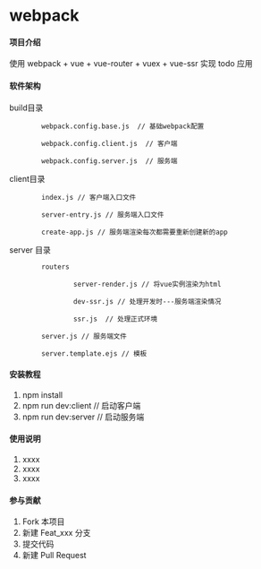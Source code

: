 # webpack

#### 项目介绍
使用 webpack + vue + vue-router + vuex + vue-ssr 实现 todo 应用

#### 软件架构
build目录

			webpack.config.base.js  // 基础webpack配置
	
			webpack.config.client.js  // 客户端
	
			webpack.config.server.js  // 服务端
	
client目录 

			index.js // 客户端入口文件
	
			server-entry.js // 服务端入口文件
	
			create-app.js // 服务端渲染每次都需要重新创建新的app
	
server 目录

			routers
	
					server-render.js // 将vue实例渲染为html
		
					dev-ssr.js // 处理开发时---服务端渲染情况
		
					ssr.js  // 处理正式环境
		
			server.js // 服务端文件
	
			server.template.ejs // 模板
	
  
#### 安装教程

1. npm install 
2. npm run dev:client   // 启动客户端
3. npm run dev:server   // 启动服务端

#### 使用说明

1. xxxx
2. xxxx
3. xxxx

#### 参与贡献

1. Fork 本项目
2. 新建 Feat_xxx 分支
3. 提交代码
4. 新建 Pull Request

